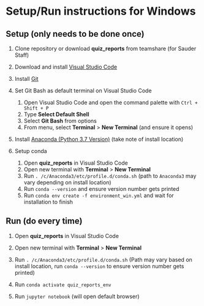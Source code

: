 # Setup/Run instructions for Windows

## Setup (only needs to be done once)

1. Clone repository or download **quiz_reports** from teamshare (for Sauder Staff)

1. Download and install [Visual Studio Code](https://code.visualstudio.com/download)

1. Install [Git](https://git-scm.com/download/win)

1. Set Git Bash as default terminal on Visual Studio Code
    1. Open Visual Studio Code and open the command palette with `Ctrl + Shift + P`
    1. Type **Select Default Shell**
    1. Select **Git Bash** from options
    1. From menu, select **Terminal** > **New Terminal** (and ensure it opens)

1. Install [Anaconda (Python 3.7 Version)](https://www.anaconda.com/distribution/#download-section) (take note of install location)

1. Setup conda
    1. Open **quiz_reports** in Visual Studio Code
    1. Open new terminal with **Terminal** > **New Terminal**
    1. Run `. /c/Anaconda3/etc/profile.d/conda.sh` (path to `Anaconda3` may vary depending on install location)
    1. Run `conda --version` and ensure version number gets printed
    1. Run `conda env create -f environment_win.yml` and wait for installation to finish

## Run (do every time)

1. Open **quiz_reports** in Visual Studio Code

1. Open new terminal with **Terminal** > **New Terminal**

1. Run `. /c/Anaconda3/etc/profile.d/conda.sh` (Path may vary based on install location, run `conda --version` to ensure version number gets printed)

1. Run `conda activate quiz_reports_env`

1. Run `jupyter notebook` (will open default browser)
